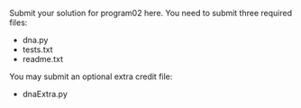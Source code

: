 Submit your solution for program02 here. You need to submit three required files:
* dna.py
* tests.txt
* readme.txt

You may submit an optional extra credit file:
* dnaExtra.py
